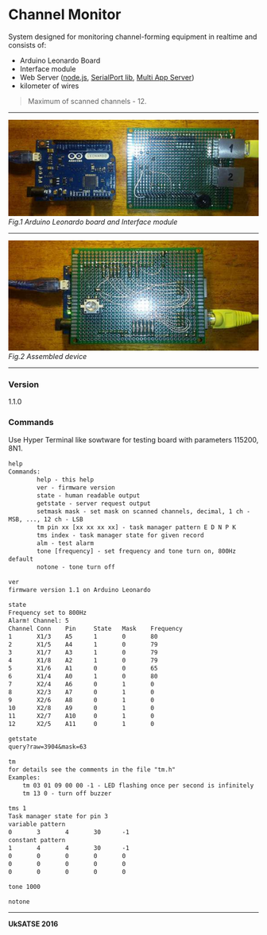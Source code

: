 # Channel Monitor

System designed for monitoring channel-forming equipment in realtime and consists of:
  - Arduino Leonardo Board
  - Interface module
  - Web Server ([node.js](https://nodejs.org), [SerialPort lib](https://github.com/voodootikigod/node-serialport), [Multi App Server](https://github.com/andy-pro/MultiAppServer))
  - kilometer of wires

> Maximum of scanned channels - 12.

***
![decouple pcb](decouple.jpg "Arduino Leonardo & Interface module")  
*Fig.1 Arduino Leonardo board and Interface module*  
***
![decouple pcb](couple.jpg "Arduino Leonardo & Interface module")  
*Fig.2 Assembled device*  
***

### Version

1.1.0

### Commands

Use Hyper Terminal like sowtware for testing board with parameters 115200, 8N1.
```
help
Commands:
        help - this help
        ver - firmware version
        state - human readable output
        getstate - server request output
        setmask mask - set mask on scanned channels, decimal, 1 ch - MSB, ..., 12 ch - LSB
        tm pin xx [xx xx xx xx] - task manager pattern E D N P K
        tms index - task manager state for given record
        alm - test alarm
        tone [frequency] - set frequency and tone turn on, 800Hz default
        notone - tone turn off        
```

```
ver
firmware version 1.1 on Arduino Leonardo
```
```
state
Frequency set to 800Hz
Alarm! Channel: 5
Channel Conn    Pin     State   Mask    Frequency
1       X1/3    A5      1       0       80
2       X1/5    A4      1       0       79
3       X1/7    A3      1       0       79
4       X1/8    A2      1       0       79
5       X1/6    A1      0       0       65
6       X1/4    A0      1       0       80
7       X2/4    A6      0       1       0
8       X2/3    A7      0       1       0
9       X2/6    A8      0       1       0
10      X2/8    A9      0       1       0
11      X2/7    A10     0       1       0
12      X2/5    A11     0       1       0
```
```
getstate
query?raw=3904&mask=63
```
```
tm
for details see the comments in the file "tm.h"
Examples:
    tm 03 01 09 00 00 -1 - LED flashing once per second is infinitely
    tm 13 0 - turn off buzzer
```
```
tms 1
Task manager state for pin 3
variable pattern
0       3       4       30      -1
constant pattern
1       4       4       30      -1
0       0       0       0       0
0       0       0       0       0
0       0       0       0       0
```
```
tone 1000
```
```
notone
```

***

**UkSATSE 2016**
